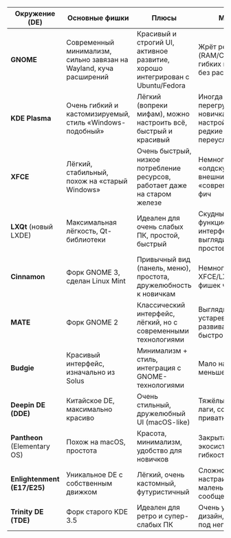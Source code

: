 | Окружение (DE) | Основные фишки | Плюсы | Минусы |
|----------------|----------------|-------|--------|
| **GNOME** | Современный минимализм, сильно завязан на Wayland, куча расширений | Красивый и строгий UI, активное развитие, хорошо интегрирован с Ubuntu/Fedora | Жрёт ресурсы (RAM/CPU), мало гибких настроек без расширений |
| **KDE Plasma** | Очень гибкий и кастомизируемый, стиль «Windows-подобный» | Лёгкий (вопреки мифам), можно настроить всё, быстрый и красивый | Иногда перегружает новичка настройками, редкие баги от переусложнённости |
| **XFCE** | Лёгкий, стабильный, похож на «старый Windows» | Очень быстрый, низкое потребление ресурсов, работает даже на старом железе | Немного «олдскульный» внешний вид, мало «современных» фич |
| **LXQt** (новый LXDE) | Максимальная лёгкость, Qt-библиотеки | Идеален для очень слабых ПК, простой, быстрый | Скудный функционал, интерфейс выглядит простовато |
| **Cinnamon** | Форк GNOME 3, сделан Linux Mint | Привычный вид (панель, меню), простота, дружелюбность к новичкам | Немного тяжелее XFCE/LXQt, меньше фишек чем у KDE |
| **MATE** | Форк GNOME 2 | Классический интерфейс, лёгкий, но с современными технологиями | Выглядит устаревше, развивается не так быстро |
| **Budgie** | Красивый интерфейс, изначально из Solus | Минимализм + стиль, интеграция с GNOME-технологиями | Мало настроек, меньше комьюнити |
| **Deepin DE (DDE)** | Китайское DE, максимально красиво | Очень стильный, дружелюбный UI (macOS-like) | Тяжёлый, бывают лаги, сомнения в приватности |
| **Pantheon** (Elementary OS) | Похож на macOS, простота | Красота, минимализм, удобство для новичков | Закрытая экосистема, мало гибкости |
| **Enlightenment (E17/E25)** | Уникальное DE с собственным движком | Лёгкий, очень кастомный, футуристичный | Сложно настраивать, маленькое сообщество |
| **Trinity DE (TDE)** | Форк старого KDE 3.5 | Идеален для ретро и супер-слабых ПК | Очень устаревший дизайн, мало софта под него |
